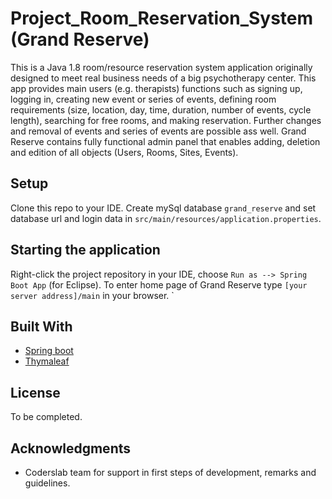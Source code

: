 # Project_Room_Reservation_System (Grand Reserve)

This is a Java 1.8  room/resource reservation system application originally designed to meet real business needs of a big psychotherapy center.
This app provides main users (e.g. therapists) functions such as signing up, logging in, creating new event or series of events,
defining room requirements (size, location, day, time, duration, number of events, cycle length), searching for free rooms,
and making reservation. Further changes and removal of events and series of events are possible ass well.
Grand Reserve contains fully functional admin panel that enables adding, deletion and edition of all objects (Users, Rooms, Sites, Events). 

## Setup

Clone this repo to your IDE.
Create mySql database `grand_reserve` and set database url and login data in `src/main/resources/application.properties`.

## Starting the application

Right-click the project repository in your IDE, choose `Run as --> Spring Boot App` (for Eclipse).
To enter home page of Grand Reserve type `[your server address]/main` in your browser.  ` 

## Built With

* [Spring boot](https://projects.spring.io/spring-boot/)
* [Thymaleaf](http://www.thymeleaf.org/)

## License

To be completed.

## Acknowledgments

* Coderslab team for support in first steps of development, remarks and guidelines.
